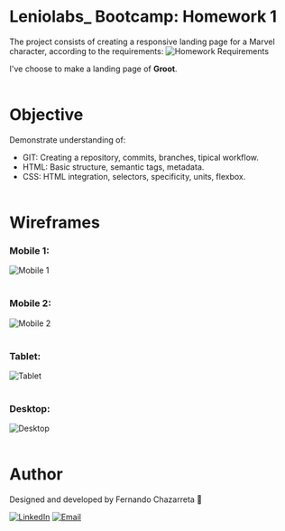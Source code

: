 # Leniolabs_ Bootcamp: Homework 1

The project consists of creating a responsive landing page for a Marvel character, according to the requirements:
![Homework Requirements](homework-parameters.png)

I've choose to make a landing page of <strong>Groot</strong>.<br><br> 

# Objective
Demonstrate understanding of:
- GIT: Creating a repository, commits, branches, tipical workflow. 
- HTML: Basic structure, semantic tags, metadata.
- CSS: HTML integration, selectors, specificity, units, flexbox.
<br><br>

# Wireframes

### Mobile 1:
<img src="images/wireframes/mobile-1.jpg" alt="Mobile 1" style="max-width: 300px;"><br><br>

### Mobile 2:
<img src="images/wireframes/mobile-2.jpg" alt="Mobile 2" style="max-width: 300px;"><br><br>

### Tablet:
<img src="images/wireframes/tablet.jpg" alt="Tablet" style="max-width: 500px;"><br><br>

### Desktop:
<img src="images/wireframes/desktop.jpg" alt="Desktop" style="max-width: 800px;"><br><br>


# Author
Designed and developed by Fernando Chazarreta &#x1F464;

[![LinkedIn](https://img.shields.io/badge/-LinkedIn-blue?style=flat-square&logo=Linkedin&logoColor=white&link=https://www.linkedin.com/in/fernandochazarreta/)](https://www.linkedin.com/in/fernandochazarreta/)
[![Email](https://img.shields.io/badge/-Email-red?style=flat-square&logo=Mail.Ru&logoColor=white&link=mailto:fernandochaza@gmail.com)](mailto:fernandochaza@gmail.com)